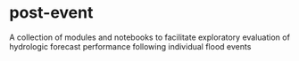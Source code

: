 # post-event
A collection of modules and notebooks to facilitate exploratory evaluation of hydrologic forecast performance following individual flood events
